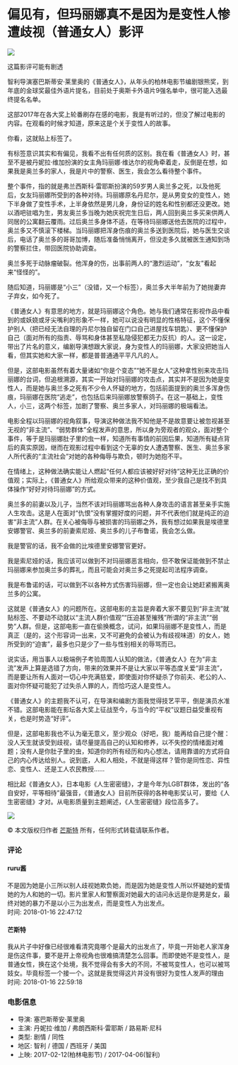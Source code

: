 # 偏见有，但玛丽娜真不是因为是变性人惨遭歧视（普通女人）影评

![](https://img2.doubanio.com/icon/u1378698-1.jpg)

这篇影评可能有剧透

智利导演塞巴斯蒂安·莱里奥的《普通女人》，从年头的柏林电影节编剧银熊奖，到年底的金球奖最佳外语片提名，目前处于奥斯卡外语片9强名单中，很可能入选最终提名名单。

这部2017年在各大奖上轮番刷存在感的电影，我是有听过的，但没了解过电影的内容。在观看的时候才知道，原来这是个关于变性人的故事。

你看，这就贴上标签了。

有标签意识其实和有偏见，我看不出有任何质的区别。我在看《普通女人》时，甚至不是被丹妮拉·维加扮演的女主角玛丽娜·维达尔的视角牵着走，反倒是在想，如果我是奥兰多的家人，我是片中的警察、医生，我会怎么看待整个事件。

整个事件，指的就是弗兰西斯科·雷耶斯扮演的59岁男人奥兰多之死，以及他死后，女友玛丽娜所受到的各种对待。玛丽娜原名丹尼尔，是从男变女的变性人，她下半身做了变性手术，上半身依然是男儿身，身份证的姓名和性别都还没更改。她以酒吧驻唱为生，男友奥兰多当晚为她庆祝完生日后，两人回到奥兰多买来供两人同居的公寓翻云覆雨。过后奥兰多身体不适，在等待玛丽娜送他去医院的过程中，奥兰多又不慎滚下楼梯。当玛丽娜把浑身伤痕的奥兰多送到医院后，她与医生交谈后，电话了奥兰多的哥哥加博，随后准备悄悄离开，但没走多久就被医生通知到场的警察拦住，带回医院协助调查。

奥兰多死于动脉瘤破裂。他浑身的伤，出事前两人的“激烈运动”，“女友”看起来“怪怪的”。

随后知道，玛丽娜是“小三”（没错，又一个标签），奥兰多大半年前为了她抛妻弃子弃女，如今死了。

《普通女人》有意思的地方，就是玛丽娜这个角色。她与我们通常在影视作品中看到的或妖娆或牙尖嘴利的形象不一样，她可以说没有明显的性格特征，这个不懂保护别人（把已经无法自理的丹尼尔独自留在门口自己进屋找车钥匙）、更不懂保护自己（面对所有的指责、辱骂和身体甚至私隐侵犯都无力反抗）的人。这一设定，带出了片名的意义，编剧导演想跟大家说，身为变性人的玛丽娜，大家没把她当人看，但其实她和大家一样，都是普普通通平平凡凡的人。

但是，这部电影虽然有着大量诸如“你是个变态”“她不是女人”这种拿性别来攻击玛丽娜的台词，但追根溯源，其实一开始对玛丽娜的攻击点，其实并不是因为她是变性人，而是她与奥兰多之死有不少令人怀疑的地方，包括前面提到的奥兰多浑身伤痕，玛丽娜在医院“逃走”，也包括后来玛丽娜放警察鸽子。在这一基础上，变性人，小三，这两个标签，加剧了警察、奥兰多家人，对玛丽娜的极端看法。

电影全程以玛丽娜的视角叙事，导演这种做法我不知他是不是故意要让被忽视甚至无视的“非主流”、“弱势群体”全程发声的意思，所以身为旁观者的观众，面对整个事件，等于是玛丽娜肚子里的虫一样，知道所有事情的前因后果，知道所有疑点背后的真实原因，继而在观影过程中看到这个无辜的女人遭遇警察、医生、奥兰多家人所代表的“主流社会”对她的各种侮辱与欺负，顿时为她抱不平。

在情绪上，这种做法确实能让人燃起“任何人都应该被好好对待”这种无比正确的价值观；实际上，《普通女人》所给观众带来的这种价值观，至少我自己是找不到具体操作“好好对待玛丽娜”的方式。

奥兰多的前妻以及儿子，当然不该对玛丽娜骂出各种人身攻击的语言甚至亲手实施人生攻击。这是人在面对“仇恨”没有掌握好度的问题，并不代表他们就是纯正的迫害“非主流”人群。在关心被侮辱与被损害的玛丽娜之外，我有想过如果我是埃德里安娜警官、奥兰多的前妻索尼娅、奥兰多的儿子布鲁诺，我会怎么做。

我是警官的话，我不会做的比埃德里安娜警官更好。

我是索尼娅的话，我应该可以做到不对玛丽娜恶言相向，但不敢保证能做到不禁止玛丽娜来参加奥兰多的葬礼，而且可能会对奥兰多之死提起司法程序调查。

我是布鲁诺的话，可以做到不以各种方式伤害玛丽娜，但一定也会让她赶紧搬离奥兰多的公寓。

这就是《普通女人》的问题所在。这部电影的主旨是奔着大家不要见到“非主流”就贴标签、不要动不动就以“主流人群价值观”“压迫甚至摧残”所谓的“非主流”“弱势”人群。但是，这部电影一直在偷换概念，试问，如果玛丽娜不是变性人，而是真正（是的，这个形容词一出来，又不可避免的会被认为有歧视味道）的女人，她所受到的“迫害”，最多也只是少了一些与性别相关的辱骂而已。

说实话，用当事人以极端例子考验周围人认知的做法，《普通女人》在为“非主流”发声上算是选错了方向，带来的效果并不是让大家以平等态度关爱“非主流”，而是要让所有人面对一切心中充满慈爱，即使面对你怀疑杀了你前夫、老公的人、面对你怀疑可能犯了过失杀人罪的人，而恰巧这人是变性人。

《普通女人》的主题我不认可，在导演和编剧方面我觉得技艺平平，倒是演员水准不错。这部电影能在影坛各大奖上征战至今，与当今的“平权”议题日益受重视有关，也是时势造“好评”。

但是，这部电影我也不认为毫无意义，至少观众（好吧，我）能再给自己提个醒：没人天生就该受到歧视，请尽量提高自己的认知和修养，以不失控的情绪面对难题；没有人是你肚子里的虫，知道你的所有经历和内心想法，请用靠谱的方式将自己的内心传达给别人。说到底，人和人相处，不就是得这样？管你是同性恋、异性恋、变性人、还是工人农民教授……

相比起《普通女人》，日本电影《人生密密缝》，才是今年为LGBT群体，发出的“各自安好，平等相待”最强音，《普通女人》目前所获得的各种电影奖认可，要给《人生密密缝》才对。从电影质量到主题阐述，《人生密密缝》段位高多了。

![](https://img1.doubanio.com/view/thing_review/l/public/p1135520.webp)

© 本文版权归作者 [芒斯特](https://www.douban.com/people/rigo/) 所有，任何形式转载请联系作者。

### 评论

#### ruru酱
不是因为她是小三所以别人歧视她欺负她，而是因为她是变性人所以怀疑她的爱情她的为人和她的一切。影片里家人和警察面对她最大的诘问永远是你是男是女，最终对她的暴力不是以小三为出发点，而是变性人为出发点。  
时间: 2018-01-16 22:47:12  

#### 芒斯特
我从片子中好像已经很难看清究竟哪个是最大的出发点了，毕竟一开始老人家浑身是伤这件事，要不是开上帝视角也很难搞清楚怎么回事。而即使她不是变性人，是普通女性，换在这个处境，我不觉得会有多大的不同，不被骂变性人，也可以被骂妓女。毕竟标签一个接一个。这就是我觉得这片并没有很好为变性人发声的理由  
时间: 2018-01-16 22:59:18  

### 电影信息
- 导演: 塞巴斯蒂安·莱里奥
- 主演: 丹妮拉·维加 / 弗朗西斯科·雷耶斯 / 路易斯·尼科
- 类型: 剧情 / 同性
- 地区: 智利 / 德国 / 西班牙 / 美国
- 上映: 2017-02-12(柏林电影节) / 2017-04-06(智利)
